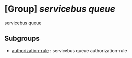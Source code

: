 # [Group] _servicebus queue_

servicebus queue

## Subgroups

- [authorization-rule](/Commands/servicebus/queue/authorization-rule/readme.md)
: servicebus queue authorization-rule
